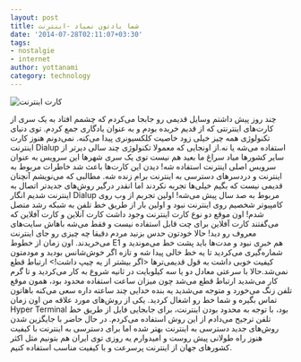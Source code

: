 ```yaml
---
layout: post
title: شما یادتون نمیاد -اینترنت
date: '2014-07-28T02:11:07+03:30'
tags:
- nostalgie
- internet
author: yottanami
category: technology
---
```

![کارت اینترنت](https://dl.dropboxusercontent.com/u/106779105/blog/net.jpg)

چند روز پیش داشتم وسایل قدیمی رو جابجا می‌کردم که چشمم افتاد به یک سری از کارت‌های اینترنتی که از قدیم خریده بودم و به عنوان یادگاری جمع کردم. توی دنیای تکنولوژی همه چیز خیلی زود خاصیت کلکسیونری پیدا می‌کنه. نمی‌دونم هنوز کارت اینترنت Dialup استفاده می‌شه یا نه.از اونجایی که معمولا تکنولوژی چند سالی دیرتر از سایر کشورها میاد سراغ ما بعید هم نیست توی یک سری شهرها این سرویس به عنوان سرویس اصلی اینترنت استفاده شه!
دیدن این کارت‌ها باعث شد خاطرات مربوط به اینترنت و دردسرهای دسترسی به اینترنت برام زنده شه. مطالبی که می‌نویشم آنچنان قدیمی‌ نیست که بگیم خیلی‌ها تجربه نکردند اما انقدر درگیر روش‌های جدیدتر اتصال به اینترنت شدیم انگار Dialup مربوط به صد سال پیش می‌شه! اولین تجربم از وب روی کامپیوتر شخصیم روی اینترنت نبود و اولین بار از طریق خط تلفن به شبکه رشد متصل شدم!
اون موقع دو نوع کارت اینترنت وجود داشت کارت آنلاین و کارت آفلاین که می‌گفتند کارت آفلاین برای چت قابل استفاده نیست و فقط می‌شه باهاش سایت‌های معروف رو دید! حالا خودتون حدس بزنید مردم دقیقا چه چیزی رو جای اینترنت می‌خریدند.
اون زمان از خطوط E1 هم خبری نبود و مدت‌ها باید پشت خط می‌موندید و شماره‌گیری می‌کردید تا یه خط خالی پیدا شه و تازه اگر خوش‌شانس بودید و مودمتون کیفیت خوبی داشت به قول قدیمی‌ترها <اگر بیشتر از یه چیپ داشت!> ارتباط قطع نمی‌شد.حالا با سرعتی معادل دو یا سه کیلوبایت در ثانیه شروع به کار می‌کردید و تا گرم کار می‌شدید ارتباط قطع می‌شد چون میزان ساعت استفاده محدود بود، همون موقع تلفن زنگ می‌خورد و متوجه می‌شدید یه بنده خدایی چند ساعته داره سعی می‌کنه باهاتون تماس بگیره و شما خط رو اشغال کردید.
یکی از روش‌های مورد علاقه من اون زمان Hyper Terminal بود، با توجه به محدود بودن اینترنت، برای جابجایی فایل از طریق خط تلفن ترجیح می‌دادم از این روش استفاده می‌کردم.
در حال حاضر با جایگزین شدن روش‌های جدید دسترسی به اینترنت بهتر شده اما برای دسترسی به اینترنت با کیفیت هنوز راه طولانی پیش روست و امیدوارم یه روزی توی ایران هم بتونیم مثل اکثر کشورهای جهان از اینترنت پرسرعت و با کیفیت مناسب استفاده کنیم.